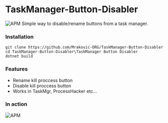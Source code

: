 # TaskManager-Button-Disabler

![APM](https://img.shields.io/apm/l/vim-mode?style=for-the-badge)
Simple way to disable/rename buttons from a task manager.


### Installation
```PS
git clone https://github.com/Mrakovic-ORG/TaskManager-Button-Disabler
cd TaskManager-Button-Disabler\TaskManager Button Disabler
dotnet build
```

### Features

 - Rename kill proccess button
 - Disable kill proccess button
 - Works in TaskMgr, ProcessHacker etc...
 
### In action
![APM](https://i.imgur.com/zqT4Dqz.gif)
 